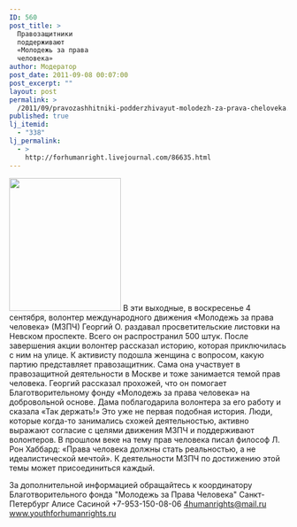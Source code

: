 ```yaml
---
ID: 560
post_title: >
  Правозащитники
  поддерживают
  «Молодежь за права
  человека»
author: Модератор
post_date: 2011-09-08 00:07:00
post_excerpt: ""
layout: post
permalink: >
  /2011/09/pravozashhitniki-podderzhivayut-molodezh-za-prava-cheloveka.html
published: true
lj_itemid:
  - "338"
lj_permalink:
  - >
    http://forhumanright.livejournal.com/86635.html
---
```

<a href="http://pics.livejournal.com/forhumanright/pic/00008r2h/"><img src="http://pics.livejournal.com/forhumanright/pic/00008r2h" width="202" height="240" border='0'/></a> В эти выходные, в воскресенье 4 сентября, волонтер международного движения «Молодежь за права человека» (МЗПЧ) Георгий О. раздавал просветительские листовки на Невском проспекте. Всего он распространил 500 штук. 
После завершения акции волонтер рассказал историю, которая приключилась с ним на улице. К активисту подошла женщина с вопросом, какую партию представляет правозащитник. Сама она участвует в правозащитной деятельности в Москве и тоже занимается темой прав человека. Георгий рассказал прохожей, что он помогает Благотворительному фонду «Молодежь за права человека» на добровольной основе. Дама поблагодарила волонтера за его работу и сказала «Так держать!» Это уже не первая подобная история. Люди, которые когда-то занимались схожей деятельностью, активно выражают согласие с целями движения МЗПЧ и поддерживают волонтеров. 
В прошлом веке на тему прав человека писал философ Л. Рон Хаббард: «Права человека должны стать реальностью, а не идеалистической мечтой». К деятельности МЗПЧ по достижению этой темы может присоединиться каждый.
	
За дополнительной информацией обращайтесь к координатору 
Благотворительного фонда "Молодежь за Права Человека" Санкт-Петербург 
Алисе Сасиной
+7-953-150-08-06 
4humanrights@mail.ru 
www.youthforhumanrights.ru